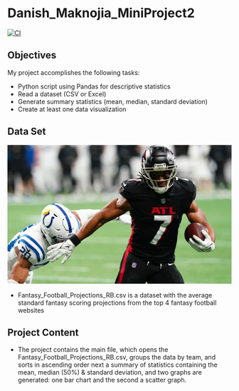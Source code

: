 # Danish_Maknojia_MiniProject2

[![CI](https://github.com/nogibjj/Danish_Maknojia_Assignment1/actions/workflows/data.yml/badge.svg)](https://github.com/nogibjj/Danish_Maknojia_Assignment1/actions/workflows/data.yml)

## Objectives
My project accomplishes the following tasks:
- Python script using Pandas for descriptive statistics
- Read a dataset (CSV or Excel)
- Generate summary statistics (mean, median, standard deviation)
- Create at least one data visualization

## Data Set
![alt text](image.png)

- Fantasy_Football_Projections_RB.csv is a dataset with the average standard fantasy scoring projections from the top 4 fantasy football websites

## Project Content

- The project contains the main file, which opens the Fantasy_Football_Projections_RB.csv, groups the data by team, and sorts in ascending order next a summary of statistics containing the mean, median (50%) & standard deviation, and two graphs are generated: one bar chart and the second a scatter graph. 




